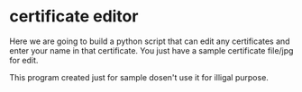 # certificate editor
 Here we are going to build a python script that can edit any certificates and enter your name in that certificate.
 You just have a sample certificate file/jpg for edit.
 
 This program created just for sample dosen't use it for illigal purpose.




